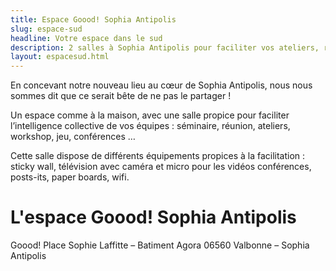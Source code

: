 ```yaml
---
title: Espace Goood! Sophia Antipolis
slug: espace-sud
headline: Votre espace dans le sud
description: 2 salles à Sophia Antipolis pour faciliter vos ateliers, réunions, jeu et conférences
layout: espacesud.html
---
```


En concevant notre nouveau lieu au cœur de Sophia Antipolis, nous nous sommes dit que ce serait bête de ne pas le partager !

Un espace comme à la maison, avec une salle propice pour faciliter l’intelligence collective de vos équipes : séminaire, réunion, ateliers, workshop, jeu, conférences …

Cette salle dispose de différents équipements propices à la facilitation : sticky wall, télévision avec caméra et micro pour les vidéos conférences, posts-its, paper boards, wifi.

# L'espace Goood! Sophia Antipolis #
Goood! Place Sophie Laffitte – Batiment Agora 
06560 Valbonne – Sophia Antipolis
